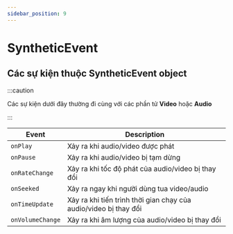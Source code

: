 ```yaml
---
sidebar_position: 9
---
```


# SyntheticEvent

## Các sự kiện thuộc SyntheticEvent object

:::caution

Các sự kiện dưới đây thường đi cùng với các phần tử **Video** hoặc **Audio**

:::

| Event            | Description                                                      |
| ---------------- | ---------------------------------------------------------------- |
| `onPlay`         | Xảy ra khi audio/video được phát                                 |
| `onPause`        | Xảy ra khi audio/video bị tạm dừng                               |
| `onRateChange`   | Xảy ra khi tốc độ phát của audio/video bị thay đổi               |
| `onSeeked`       | Xảy ra ngay khi người dùng tua video/audio                       |
| `onTimeUpdate`   | Xảy ra khi tiến trình thời gian chạy của audio/video bị thay đổi |
| `onVolumeChange` | Xảy ra khi âm lượng của audio/video bị thay đổi                  |
